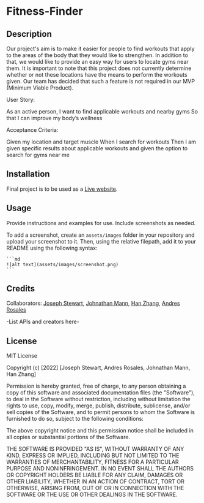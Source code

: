 # Fitness-Finder

## Description

Our project's aim is to make it easier for people to find workouts that apply to the areas of the body that they would like to strengthen. In addition to that, we would like to provide an easy way for users to locate gyms near them. It is important to note that this project does not currently determine whether or not these locations have the means to perform the workouts given. Our team has decided that such a feature is not required in our MVP (Minimum Viable Product).

User Story:

As an active person,
I want to find applicable workouts and nearby gyms
So that I can improve my body’s wellness

Acceptance Criteria:

Given my location and target muscle
When I search for workouts
Then I am given specific results about applicable workouts and given the option to search for gyms near me


## Installation

Final project is to be used as a <a href="https://johnathanmann.github.io/Fitness-Finder/">Live website</a>.

## Usage

Provide instructions and examples for use. Include screenshots as needed.

To add a screenshot, create an `assets/images` folder in your repository and upload your screenshot to it. Then, using the relative filepath, add it to your README using the following syntax:

    ```md
    ![alt text](assets/images/screenshot.png)
    ```

## Credits

Collaborators:
<a href="https://github.com/stewartjoseph24">Joseph Stewart</a>, <a href="https://github.com/johnathanmann">Johnathan Mann</a>, <a href="https://github.com/hanzhang52">Han Zhang</a>, <a href="https://github.com/AndresR1010">Andres Rosales</a>

-List APIs and creators here-

## License

MIT License

Copyright (c) [2022] [Joseph Stewart, Andres Rosales, Johnathan Mann, Han Zhang]

Permission is hereby granted, free of charge, to any person obtaining a copy
of this software and associated documentation files (the "Software"), to deal
in the Software without restriction, including without limitation the rights
to use, copy, modify, merge, publish, distribute, sublicense, and/or sell
copies of the Software, and to permit persons to whom the Software is
furnished to do so, subject to the following conditions:

The above copyright notice and this permission notice shall be included in all
copies or substantial portions of the Software.

THE SOFTWARE IS PROVIDED "AS IS", WITHOUT WARRANTY OF ANY KIND, EXPRESS OR
IMPLIED, INCLUDING BUT NOT LIMITED TO THE WARRANTIES OF MERCHANTABILITY,
FITNESS FOR A PARTICULAR PURPOSE AND NONINFRINGEMENT. IN NO EVENT SHALL THE
AUTHORS OR COPYRIGHT HOLDERS BE LIABLE FOR ANY CLAIM, DAMAGES OR OTHER
LIABILITY, WHETHER IN AN ACTION OF CONTRACT, TORT OR OTHERWISE, ARISING FROM,
OUT OF OR IN CONNECTION WITH THE SOFTWARE OR THE USE OR OTHER DEALINGS IN THE
SOFTWARE.
